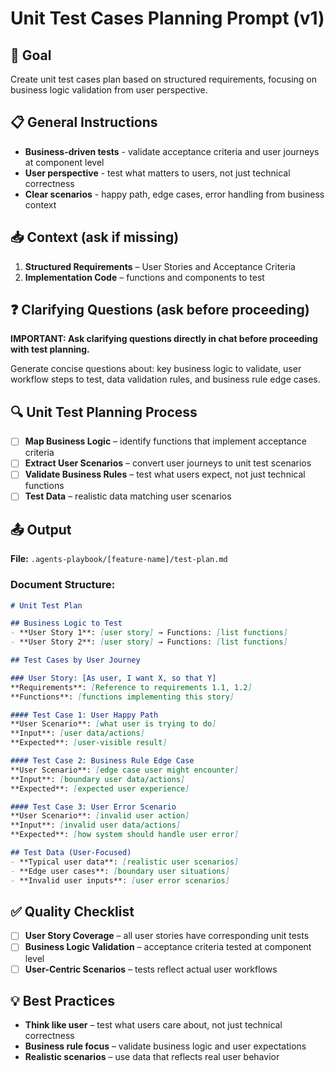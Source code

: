 # Unit Test Cases Planning Prompt (v1)

## 🎯 Goal
Create unit test cases plan based on structured requirements, focusing on business logic validation from user perspective.

## 📋 General Instructions
- **Business-driven tests** - validate acceptance criteria and user journeys at component level
- **User perspective** - test what matters to users, not just technical correctness
- **Clear scenarios** - happy path, edge cases, error handling from business context

## 📥 Context (ask if missing)
1. **Structured Requirements** – User Stories and Acceptance Criteria
2. **Implementation Code** – functions and components to test

## ❓ Clarifying Questions (ask before proceeding)
**IMPORTANT: Ask clarifying questions directly in chat before proceeding with test planning.**

Generate concise questions about: key business logic to validate, user workflow steps to test, data validation rules, and business rule edge cases.


## 🔍 Unit Test Planning Process

- [ ] **Map Business Logic** – identify functions that implement acceptance criteria
- [ ] **Extract User Scenarios** – convert user journeys to unit test scenarios
- [ ] **Validate Business Rules** – test what users expect, not just technical functions
- [ ] **Test Data** – realistic data matching user scenarios

## 📤 Output
**File:** `.agents-playbook/[feature-name]/test-plan.md`

### Document Structure:
```markdown
# Unit Test Plan

## Business Logic to Test
- **User Story 1**: [user story] → Functions: [list functions]
- **User Story 2**: [user story] → Functions: [list functions]

## Test Cases by User Journey

### User Story: [As user, I want X, so that Y]
**Requirements**: [Reference to requirements 1.1, 1.2]
**Functions**: [functions implementing this story]

#### Test Case 1: User Happy Path
**User Scenario**: [what user is trying to do]
**Input**: [user data/actions]
**Expected**: [user-visible result]

#### Test Case 2: Business Rule Edge Case
**User Scenario**: [edge case user might encounter]
**Input**: [boundary user data/actions]  
**Expected**: [expected user experience]

#### Test Case 3: User Error Scenario
**User Scenario**: [invalid user action]
**Input**: [invalid user data/actions]
**Expected**: [how system should handle user error]

## Test Data (User-Focused)
- **Typical user data**: [realistic user scenarios]
- **Edge user cases**: [boundary user situations]  
- **Invalid user inputs**: [user error scenarios]
```

## ✅ Quality Checklist
- [ ] **User Story Coverage** – all user stories have corresponding unit tests
- [ ] **Business Logic Validation** – acceptance criteria tested at component level
- [ ] **User-Centric Scenarios** – tests reflect actual user workflows

## 💡 Best Practices
- **Think like user** – test what users care about, not just technical correctness
- **Business rule focus** – validate business logic and user expectations
- **Realistic scenarios** – use data that reflects real user behavior
